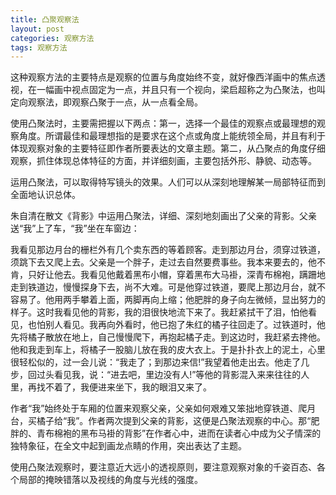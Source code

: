 ```yaml
---
title: 凸聚观察法
layout: post
categories: 观察方法
tags: 观察方法
---
```


这种观察方法的主要特点是观察的位置与角度始终不变，就好像西洋画中的焦点透视，在一幅画中视点固定为一点，并且只有一个视向，梁启超称之为凸聚法，也叫定向观察法，即观察凸聚于一点，从一点看全局。

使用凸聚法时，主要需把握以下两点：第一，选择一个最佳的观察点或最理想的观察角度。所谓最佳和最理想指的是要求在这个点或角度上能统领全局，并且有利于体现观察对象的主要特征即作者所要表达的文章主题。第二，从凸聚点的角度仔细观察，抓住体现总体特征的方面，并详细刻画，主要包括外形、静貌、动态等。

运用凸聚法，可以取得特写镜头的效果。人们可以从深刻地理解某一局部特征而到全面地认识总体。

朱自清在散文《背影》中运用凸聚法，详细、深刻地刻画出了父亲的背影。父亲送“我”上了车，“我”坐在车窗边：

我看见那边月台的栅栏外有几个卖东西的等着顾客。走到那边月台，须穿过铁道，须跳下去又爬上去。父亲是一个胖子，走过去自然要费事些。我本来要去的，他不肯，只好让他去。我看见他戴着黑布小帽，穿着黑布大马褂，深青布棉袍，蹒跚地走到铁道边，慢慢探身下去，尚不大难。可是他穿过铁道，要爬上那边月台，就不容易了。他用两手攀着上面，两脚再向上缩；他肥胖的身子向左微倾，显出努力的样子。这时我看见他的背影，我的泪很快地流下来了。我赶紧拭干了泪，怕他看见，也怕别人看见。我再向外看时，他已抱了朱红的橘子往回走了。过铁道时，他先将橘子散放在地上，自己慢慢爬下，再抱起橘子走。到这边时，我赶紧去搀他。他和我走到车上，将橘子一股脑儿放在我的皮大衣上。于是扑扑衣上的泥土，心里很轻松似的，过一会儿说：“我走了；到那边来信!”我望着他走出去。他走了几步，回过头看见我，说：“进去吧，里边没有人!”等他的背影混入来来往往的人里，再找不着了，我便进来坐下，我的眼泪又来了。

作者“我”始终处于车厢的位置来观察父亲，父亲如何艰难又笨拙地穿铁道、爬月台，买橘子给“我”。作者两次提到父亲的背影，这便是凸聚法观察的中心。那“肥胖的、青布棉袍的黑布马褂的背影”在作者心中，进而在读者心中成为父子情深的独特象征，在全文中起到画龙点睛的作用，突出表达了主题。

使用凸聚法观察时，要注意近大远小的透视原则，要注意观察对象的千姿百态、各个局部的掩映错落以及视线的角度与光线的强度。 